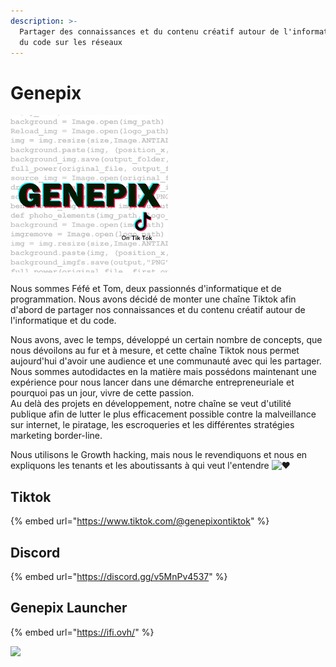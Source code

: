 ```yaml
---
description: >-
  Partager des connaissances et du contenu créatif autour de l'informatique et
  du code sur les réseaux
---
```


# Genepix

![](../.gitbook/assets/da634044536d0ea37d01a1b4e1d265d3%20%281%29.jpeg)

Nous sommes Féfé et Tom, deux passionnés d'informatique et de programmation. Nous avons décidé de monter une chaîne Tiktok afin d'abord de partager nos connaissances et du contenu créatif autour de l'informatique et du code. 

Nous avons, avec le temps, développé un certain nombre de concepts, que nous dévoilons au fur et à mesure, et cette chaîne Tiktok nous permet aujourd'hui d'avoir une audience et une communauté avec qui les partager. Nous sommes autodidactes en la matière mais possédons maintenant une expérience pour nous lancer dans une démarche entrepreneuriale et pourquoi pas un jour, vivre de cette passion.   
Au delà des projets en développement, notre chaîne se veut d'utilité publique afin de lutter le plus efficacement possible contre la malveillance sur internet, le piratage, les escroqueries et les différentes stratégies marketing border-line. 

Nous utilisons le Growth hacking, mais nous le revendiquons et nous en expliquons les tenants et les aboutissants à qui veut l'entendre ![&#x2665;](https://cdn.jsdelivr.net/emojione/assets/3.1/png/32/2665.png)

## Tiktok 

{% embed url="https://www.tiktok.com/@genepixontiktok" %}

## Discord

{% embed url="https://discord.gg/v5MnPv4537" %}

## Genepix Launcher

{% embed url="https://ifi.ovh/" %}

![](../.gitbook/assets/image%20%288%29.png)

